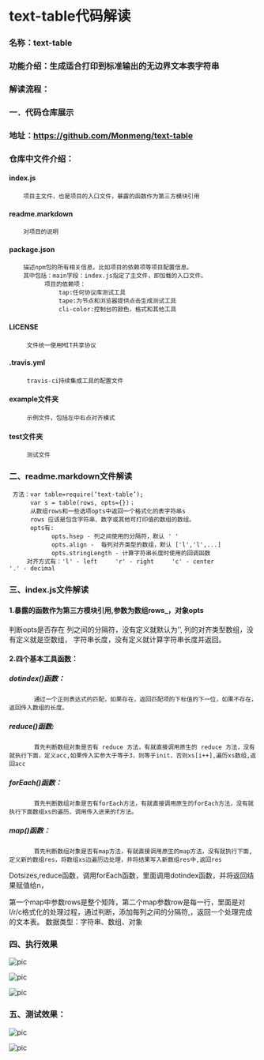 # text-table代码解读
### 名称：text-table
### 功能介绍：生成适合打印到标准输出的无边界文本表字符串
### 解读流程：
### 一．代码仓库展示
### 地址：https://github.com/Monmeng/text-table
### 仓库中文件介绍：
####    index.js
        项目主文件，也是项目的入口文件，暴露的函数作为第三方模块引用
####    readme.markdown
        对项目的说明
####    package.json
        描述npm包的所有相关信息，比如项目的依赖项等项目配置信息。
        其中包括：main字段：index.js指定了主文件，即加载的入口文件。
              项目的依赖项：
                  tap:任何协议库测试工具
                  tape:为节点和浏览器提供点击生成测试工具
                  cli-color:控制台的颜色，格式和其他工具
####     LICENSE
         文件统一使用MIT共享协议
####     .travis.yml
         travis-ci持续集成工具的配置文件
####     example文件夹
         示例文件，包括左中右点对齐模式
####     test文件夹
         测试文件
### 二、readme.markdown文件解读
     方法：var table=require(‘text-table’);
          var s = table(rows, opts={})；
          从数组rows和一些选项opts中返回一个格式化的表字符串s
          rows 应该是包含字符串、数字或其他可打印值的数组的数组。
          opts有:
                opts.hsep - 列之间使用的分隔符，默认 ' '
                opts.align -  每列对齐类型的数组，默认 ['l','l',...]
                opts.stringLength - 计算字符串长度时使用的回调函数
         对齐方式有：'l' - left     'r' - right     'c' - center        '.' - decimal
### 三、index.js文件解读
#### 1.暴露的函数作为第三方模块引用,参数为数组rows_，对象opts

判断opts是否存在
列之间的分隔符，没有定义就默认为’’,
列的对齐类型数组，没有定义就是空数组，
字符串长度，没有定义就计算字符串长度并返回。
#### 2.四个基本工具函数：
##### dotindex()函数：
           通过一个正则表达式的匹配，如果存在，返回匹配项的下标值的下一位，如果不存在，返回传入数组的长度。
##### reduce()函数:
           首先判断数组对象是否有 reduce 方法，有就直接调用原生的 reduce 方法，没有就执行下面，定义acc,如果传入实参大于等于3，则等于init，否则xs[i++],遍历xs数组,返回acc
##### forEach()函数：
           首先判断数组对象是否有forEach方法，有就直接调用原生的forEach方法，没有就执行下面数组xs的遍历，调用传入进来的f方法。
##### map()函数：
           首先判断数组对象是否有map方法，有就直接调用原生的map方法，没有就执行下面,定义新的数组res，将数组xs边遍历边处理，并将结果写入新数组res中,返回res


Dotsizes,reduce函数，调用forEach函数，里面调用dotindex函数，并将返回结果赋值给n，

第一个map中参数rows是整个矩阵，第二个map参数row是每一行，里面是对l/r/c格式化的处理过程，通过判断，添加每列之间的分隔符,，返回一个处理完成的文本表。
数据类型：字符串、数组、对象
### 四、执行效果

![pic](https://github.com/Monmeng/text-table/blob/master/imgs/1.png)

![pic](https://github.com/Monmeng/text-table/blob/master/imgs/2.png)

![pic](https://github.com/Monmeng/text-table/blob/master/imgs/3.png)
### 五、测试效果：

![pic](https://github.com/Monmeng/text-table/blob/master/imgs/4.png)

![pic](https://github.com/Monmeng/text-table/blob/master/imgs/5.png)
